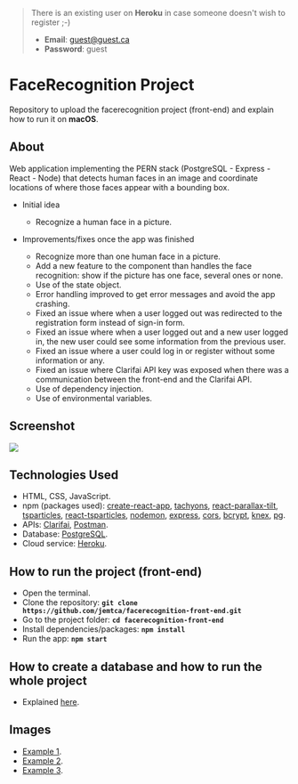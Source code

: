 > There is an existing user on **Heroku** in case someone doesn't wish to register ;-)
> * **Email**: guest@guest.ca
> * **Password**: guest

# FaceRecognition Project
Repository to upload the facerecognition project (front-end) and explain how to run it on **macOS**.

## About
Web application implementing the PERN stack (PostgreSQL - Express - React - Node) that detects human faces in an image and coordinate locations of where those faces appear with a bounding box.

* Initial idea
    * Recognize a human face in a picture.

* Improvements/fixes once the app was finished
	* Recognize more than one human face in a picture.
	* Add a new feature to the component than handles the face recognition: show if the picture has one face, several ones or none.
	* Use of the state object.
	* Error handling improved to get error messages and avoid the app crashing.
	* Fixed an issue where when a user logged out was redirected to the registration form instead of sign-in form.
	* Fixed an issue where when a user logged out and a new user logged in, the new user could see some information from the previous user.
	* Fixed an issue where a user could log in or register without some information or any.
	* Fixed an issue where Clarifai API key was exposed when there was a communication between the front-end and the Clarifai API.
	* Use of dependency injection.
	* Use of environmental variables.

## Screenshot
![](https://github.com/jemtca/facerecognition-front-end/blob/master/screenshots/facerecognition.gif)

## Technologies Used
* HTML, CSS, JavaScript.
* npm (packages used): [create-react-app](https://www.npmjs.com/package/create-react-app), [tachyons](https://www.npmjs.com/package/tachyons), [react-parallax-tilt](https://www.npmjs.com/package/react-parallax-tilt), [tsparticles](https://www.npmjs.com/package/tsparticles), [react-tsparticles](https://www.npmjs.com/package/react-tsparticles), [nodemon](https://www.npmjs.com/package/nodemon), [express](https://www.npmjs.com/package/express), [cors](https://www.npmjs.com/package/cors), [bcrypt](https://www.npmjs.com/package/bcrypt-nodejs), [knex](https://www.npmjs.com/package/knex), [pg](https://www.npmjs.com/package/pg).
* APIs: [Clarifai](https://www.clarifai.com/), [Postman](https://www.postman.com/).
* Database: [PostgreSQL](https://www.postgresql.org/).
* Cloud service: [Heroku](https://www.heroku.com/).

## How to run the project (front-end)
* Open the terminal.
* Clone the repository: **`git clone https://github.com/jemtca/facerecognition-front-end.git`**
* Go to the project folder: **`cd facerecognition-front-end`**
* Install dependencies/packages: **`npm install`**
* Run the app: **`npm start`**

## How to create a database and how to run the whole project
* Explained [here](https://github.com/jemtca/facerecognition-back-end).

## Images
* [Example 1](https://imgix.ranker.com/user_node_img/83/1648992/original/natalie-portman-recording-artists-and-groups-photo-u300).
* [Example 2](https://static.zennioptical.com/marketing/campaign/summer_kids_2019/070219_kids_summer_refresh_assets/kids_glasses_style_squad_og.jpg).
* [Example 3](https://dana.org/wp-content/uploads/2019/07/investigating-individual-differences-brain-july-news-2019.jpg).
